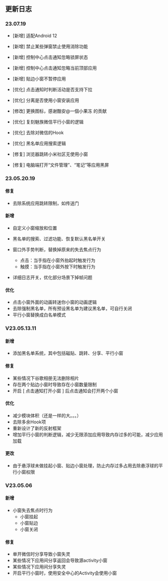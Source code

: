 ## 更新日志

### 23.07.19

- [新增] 适配Android 12

- [新增] 禁止某些弹窗禁止使用消除功能

- [新增] 控制中心点击通知忽略锁屏状态

- [新增] 控制中心点击通知忽略当前顶部应用

- [新增] 贴边小窗不暂停应用

- [优化] 点击通知时判断活动是否支持下拉

- [优化] 分离是否使用小窗安装应用

- [修改] 更换图标，感谢酷安@一個小果冻 的贡献

- [优化] 复刻魅族微信平行小窗的逻辑

- [优化] 去除对微信的Hook

- [优化] 黑名单应用搜索逻辑

- [修复] 浏览器跳转小米社区无使用小窗

- [修复] 电脑端打开“文件管理”、“笔记”等应用黑屏

### 23.05.20.19

#### 修复

+ 去除系统应用跳转限制，如传送门

#### 新增

+ 自定义小窗缩放和位置
+ 黑名单的搜索、过滤功能、恢复默认黑名单开关
+ 窗口外手势判断，替换掉原来的失去焦点行为
  + 点击：当手指在小窗外抬起时触发行为
  + 触摸：当手指在小窗外按下时触发行为

+ 详细日志开关，优化部分场景下掉帧问题

#### 优化

+ 点击小窗外面的动画转迷你小窗的动画逻辑
+ 去除强制黑名单，所有预设黑名单为建议黑名单，可自行关闭
+ 平行小窗替换成白名单模式

### V23.05.13.11

#### 新增

+ 添加黑名单系统，其中包括磁贴、跳转、分享、平行小窗

#### 修复

+ 某些情况下谷歌相册无法删除相片
+ 存在两个贴边小窗时导致存在小窗数量限制
+ 开启 [ 点击通知打开小窗 ] 后点击通知会打开两个小窗

#### 优化

+ 减少模块体积（还是一样的大。。。）
+ 去除多余Hook项
+ 重新设计了新的反射框架
+ 增加平行小窗的判断逻辑，减少无限添加应用导致内存过多的可能，减少应用加载

#### 更改

+ 由于悬浮球未做挂起小窗、贴边小窗处理，防止内存过多占用去除悬浮球的平行小窗权限

### V23.05.06

#### 新增

+ 小窗失去焦点时行为
  + 小窗挂起
  + 小窗贴边
  + 小窗关闭

#### 修复

+ 单开微信时分享导致小窗失灵
+ 某些情况下应用间分享返回会导致源activity小窗
+ 某些情况下应用间分享失灵
+ 开启平行小窗时，使用安全中心的Activity会使用小窗